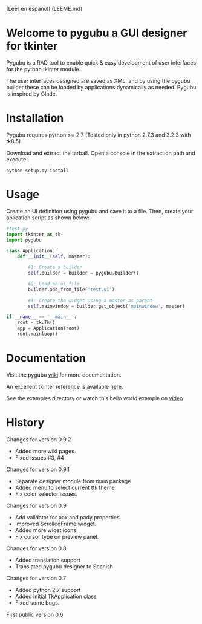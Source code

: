 [Leer en español] (LEEME.md)

Welcome to pygubu a GUI designer for tkinter
============================================

Pygubu is a RAD tool to enable quick & easy development of user interfaces
for the python tkinter module.

The user interfaces designed are saved as XML, and by using the pygubu builder
these can be loaded by applications dynamically as needed.
Pygubu is inspired by Glade.

Installation
============

Pygubu requires python >= 2.7 (Tested only in python 2.7.3 and 3.2.3 with tk8.5)

Download and extract the tarball. Open a console in the extraction path
 and execute:

```
python setup.py install
```


Usage
=====

Create an UI definition using pygubu and save it to a file. Then, create
your aplication script as shown below:

```python
#test.py
import tkinter as tk
import pygubu

class Application:
    def __init__(self, master):

        #1: Create a builder
        self.builder = builder = pygubu.Builder()

        #2: Load an ui file
        builder.add_from_file('test.ui')

        #3: Create the widget using a master as parent
        self.mainwindow = builder.get_object('mainwindow', master)

if __name__ == '__main__':
    root = tk.Tk()
    app = Application(root)
    root.mainloop()
```

Documentation
=============

Visit the pygubu [wiki](https://github.com/alejandroautalan/pygubu/wiki) for more documentation.

An excellent tkinter reference is available [here](http://www.nmt.edu/tcc/help/pubs/tkinter/web/index.html).

See the examples directory or watch this hello world example on [video](http://youtu.be/wuzV9P8geDg)


History
=======

Changes for version 0.9.2

  * Added more wiki pages.
  * Fixed issues #3, #4

Changes for version 0.9.1

  * Separate designer module from main package
  * Added menu to select current ttk theme
  * Fix color selector issues.

Changes for version 0.9

  * Add validator for pax and pady properties.
  * Improved ScrolledFrame widget.
  * Added more wiget icons.
  * Fix cursor type on preview panel.

Changes for version 0.8

  * Added translation support
  * Translated pygubu designer to Spanish

Changes for version 0.7

  * Added python 2.7 support
  * Added initial TkApplication class
  * Fixed some bugs.

First public version 0.6
